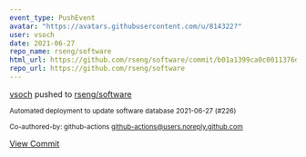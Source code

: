 ```yaml
---
event_type: PushEvent
avatar: "https://avatars.githubusercontent.com/u/814322?"
user: vsoch
date: 2021-06-27
repo_name: rseng/software
html_url: https://github.com/rseng/software/commit/b01a1399ca0c0011376d07c60ed466c9f0a8c5a1
repo_url: https://github.com/rseng/software
---
```


<a href='https://github.com/vsoch' target='_blank'>vsoch</a> pushed to <a href='https://github.com/rseng/software' target='_blank'>rseng/software</a>

<small>Automated deployment to update software database 2021-06-27 (#226)

Co-authored-by: github-actions <github-actions@users.noreply.github.com></small>

<a href='https://github.com/rseng/software/commit/b01a1399ca0c0011376d07c60ed466c9f0a8c5a1' target='_blank'>View Commit</a>